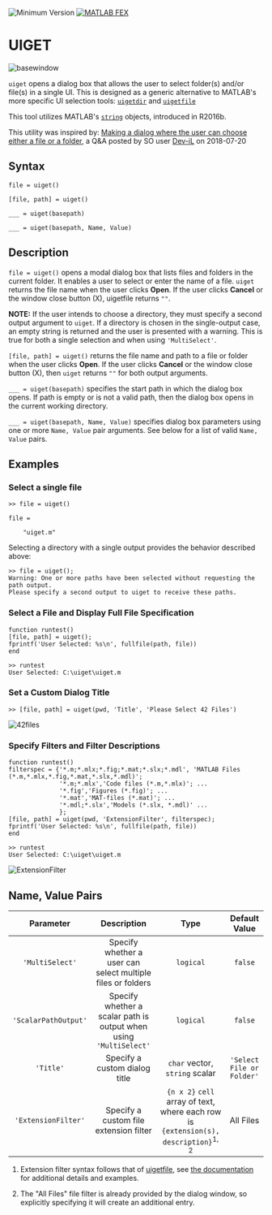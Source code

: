 ![Minimum Version](https://img.shields.io/badge/Requires-R2016b%20%28v8.4%29-orange.svg) [![MATLAB FEX](https://img.shields.io/badge/MATLAB%20FEX-legtools-brightgreen.svg)](https://www.mathworks.com/matlabcentral/fileexchange/68307-uiget)

# UIGET

![basewindow](https://github.com/StackOverflowMATLABchat/uiget/blob/master/.doc/basewindow.PNG)

`uiget` opens a dialog box that allows the user to select folder(s) and/or file(s) in a single UI. This is designed as a generic alternative to MATLAB's more specific UI selection tools: [`uigetdir`](https://www.mathworks.com/help/matlab/ref/uigetdir.html) and [`uigetfile`](https://www.mathworks.com/help/matlab/ref/uigetfile.html)

This tool utilizes MATLAB's [`string`](https://www.mathworks.com/help/matlab/ref/string.html) objects, introduced in R2016b.

This utility was inspired by: [Making a dialog where the user can choose either a file or a folder](https://stackoverflow.com/questions/51440968/making-a-dialog-where-the-user-can-choose-either-a-file-or-a-folder), a Q&A posted by SO user [Dev-iL](https://stackoverflow.com/users/3372061/dev-il) on 2018-07-20

## Syntax

`file = uiget()`

`[file, path] = uiget()`

`___ = uiget(basepath)`

`___ = uiget(basepath, Name, Value)`


## Description

`file = uiget()` opens a modal dialog box that lists files and folders in the current folder. It enables a user to select or enter the name of a file. `uiget` returns the file name when the user clicks **Open**. If the user clicks **Cancel** or the window close button (X), uigetfile returns `""`.

**NOTE:** If the user intends to choose a directory, they must specify a second output argument to `uiget`. If a directory is chosen in the single-output case, an empty string is returned and the user is presented with a warning. This is true for both a single selection and when using `'MultiSelect'`.

`[file, path] = uiget()` returns the file name and path to a file or folder when the user clicks **Open**. If the user clicks **Cancel** or the window close button (X), then `uiget` returns `""` for both output arguments.

`___ = uiget(basepath)` specifies the start path in which the dialog box opens. If path is empty or is not a valid path, then the dialog box opens in the current working directory.

`___ = uiget(basepath, Name, Value)` specifies dialog box parameters using one or more `Name, Value` pair arguments. See below for a list of valid `Name, Value` pairs.

## Examples

### Select a single file

```
>> file = uiget()

file = 

    "uiget.m"
```

Selecting a directory with a single output provides the behavior described above:
```
>> file = uiget();
Warning: One or more paths have been selected without requesting the path output.
Please specify a second output to uiget to receive these paths. 
```

### Select a File and Display Full File Specification

```
function runtest()
[file, path] = uiget();
fprintf('User Selected: %s\n', fullfile(path, file))
end

>> runtest
User Selected: C:\uiget\uiget.m
```

### Set a Custom Dialog Title

```
>> [file, path] = uiget(pwd, 'Title', 'Please Select 42 Files')
```

![42files](https://github.com/StackOverflowMATLABchat/uiget/blob/master/.doc/42files.PNG)

### Specify Filters and Filter Descriptions

```
function runtest()
filterspec = {'*.m;*.mlx;*.fig;*.mat;*.slx;*.mdl', 'MATLAB Files (*.m,*.mlx,*.fig,*.mat,*.slx,*.mdl)';
              '*.m;*.mlx','Code files (*.m,*.mlx)'; ...
              '*.fig','Figures (*.fig)'; ...
              '*.mat','MAT-files (*.mat)'; ...
              '*.mdl;*.slx','Models (*.slx, *.mdl)' ...
              };
[file, path] = uiget(pwd, 'ExtensionFilter', filterspec);
fprintf('User Selected: %s\n', fullfile(path, file))
end

>> runtest
User Selected: C:\uiget\uiget.m
```

![ExtensionFilter](https://github.com/StackOverflowMATLABchat/uiget/blob/master/.doc/extensionfilter.PNG)

## Name, Value Pairs

| Parameter | Description | Type | Default Value |
| :--:      | :--:        | :--: | :--:          |
| `'MultiSelect'` | Specify whether a user can select multiple files or folders | `logical` | `false` |
| `'ScalarPathOutput'` | Specify whether a scalar path is output when using `'MultiSelect'` | `logical` | `false` |
| `'Title'` | Specify a custom dialog title | `char` vector, `string` scalar | `'Select File or Folder'` |
| `'ExtensionFilter'` | Specify a custom file extension filter | `{n x 2}` `cell` array of text, where each row is `{extension(s), description}`<sup>1, 2</sup> | All Files |

1. Extension filter syntax follows that of [uigetfile](https://www.mathworks.com/help/matlab/ref/uigetfile.html), see [the documentation](https://www.mathworks.com/help/matlab/ref/uigetfile.html#mw_d51d3e26-4b0d-4017-a1ed-28162572b6bc) for additional details and examples.

2. The "All Files" file filter is already provided by the dialog window, so explicitly specifying it will create an additional entry.